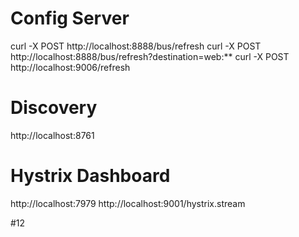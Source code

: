 # Config Server
curl -X POST http://localhost:8888/bus/refresh
curl -X POST http://localhost:8888/bus/refresh?destination=web:**
curl -X POST http://localhost:9006/refresh

# Discovery
http://localhost:8761

# Hystrix Dashboard
http://localhost:7979
http://localhost:9001/hystrix.stream

#12